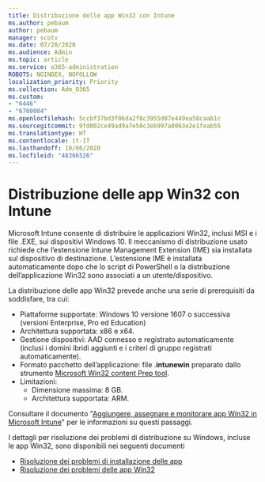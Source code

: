 ```yaml
---
title: Distribuzione delle app Win32 con Intune
ms.author: pebaum
author: pebaum
manager: scotv
ms.date: 07/28/2020
ms.audience: Admin
ms.topic: article
ms.service: o365-administration
ROBOTS: NOINDEX, NOFOLLOW
localization_priority: Priority
ms.collection: Adm_O365
ms.custom:
- "6446"
- "6700004"
ms.openlocfilehash: 5ccbf37bd3f06da2f8c3955d87e449ea58caab1c
ms.sourcegitcommit: 9fd002ce49ad9a7e58c3eb997a8063e2e1feab55
ms.translationtype: HT
ms.contentlocale: it-IT
ms.lasthandoff: 10/06/2020
ms.locfileid: "48366526"
---
```

# <a name="intune-win32-app-deployment"></a>Distribuzione delle app Win32 con Intune

Microsoft Intune consente di distribuire le applicazioni Win32, inclusi MSI e i file .EXE, sui dispositivi Windows 10. Il meccanismo di distribuzione usato richiede che l’estensione Intune Management Extension (IME) sia installata sul dispositivo di destinazione. L’estensione IME è installata automaticamente dopo che lo script di PowerShell o la distribuzione dell’applicazione Win32 sono associati a un utente/dispositivo.

La distribuzione delle app Win32 prevede anche una serie di prerequisiti da soddisfare, tra cui:

- Piattaforme supportate: Windows 10 versione 1607 o successiva (versioni Enterprise, Pro ed Education)
- Architettura supportata: x86 e x64.
- Gestione dispositivi: AAD connesso e registrato automaticamente (inclusi i domini ibridi aggiunti e i criteri di gruppo registrati automaticamente).
- Formato pacchetto dell’applicazione: file .**intunewin** preparato dallo strumento [Microsoft Win32 content Prep tool](https://docs.microsoft.com/mem/intune/apps/apps-win32-prepare).
- Limitazioni:
    - Dimensione massima: 8 GB.
    - Architettura supportata: ARM.

Consultare il documento "[Aggiungere, assegnare e monitorare app Win32 in Microsoft Intune](https://docs.microsoft.com/mem/intune/apps/apps-win32-add)" per le informazioni su questi passaggi.

I dettagli per risoluzione dei problemi di distribuzione su Windows, incluse le app Win32, sono disponibili nei seguenti documenti

- [Risoluzione dei problemi di installazione delle app](https://docs.microsoft.com/mem/intune/apps/troubleshoot-app-install)  
- [Risoluzione dei problemi delle app Win32](https://docs.microsoft.com/mem/intune/apps/apps-win32-troubleshoot)